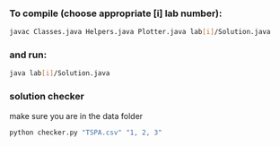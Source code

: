 ### To compile (choose appropriate [i] lab number):
```bash
javac Classes.java Helpers.java Plotter.java lab[i]/Solution.java
```
### and run:
```bash
java lab[i]/Solution.java
```

### solution checker

make sure you are in the data folder
```bash
python checker.py "TSPA.csv" "1, 2, 3"
```
